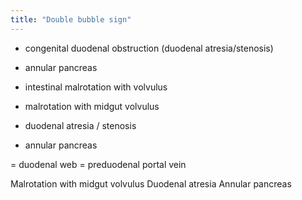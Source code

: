 ```yaml
---
title: "Double bubble sign"
---
```

- congenital duodenal obstruction (duodenal atresia/stenosis)
- annular pancreas
- intestinal malrotation with volvulus

- malrotation with midgut volvulus
- duodenal atresia / stenosis
- annular pancreas

= duodenal web
= preduodenal portal vein

Malrotation with midgut volvulus
Duodenal atresia
Annular pancreas

